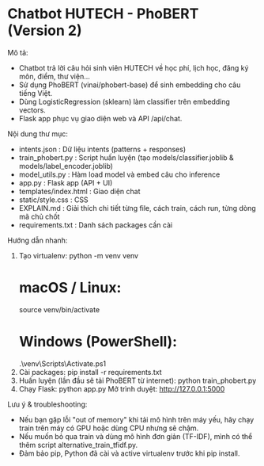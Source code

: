 Chatbot HUTECH - PhoBERT (Version 2)
===================================
Mô tả:
  - Chatbot trả lời câu hỏi sinh viên HUTECH về học phí, lịch học, đăng ký môn, điểm, thư viện...
  - Sử dụng PhoBERT (vinai/phobert-base) để sinh embedding cho câu tiếng Việt.
  - Dùng LogisticRegression (sklearn) làm classifier trên embedding vectors.
  - Flask app phục vụ giao diện web và API /api/chat.

Nội dung thư mục:
  - intents.json          : Dữ liệu intents (patterns + responses)
  - train_phobert.py      : Script huấn luyện (tạo models/classifier.joblib & models/label_encoder.joblib)
  - model_utils.py        : Hàm load model và embed câu cho inference
  - app.py                : Flask app (API + UI)
  - templates/index.html  : Giao diện chat
  - static/style.css      : CSS
  - EXPLAIN.md            : Giải thích chi tiết từng file, cách train, cách run, từng dòng mã chủ chốt
  - requirements.txt      : Danh sách packages cần cài

Hướng dẫn nhanh:
  1) Tạo virtualenv:
     python -m venv venv
     # macOS / Linux:
     source venv/bin/activate
     # Windows (PowerShell):
     .\venv\Scripts\Activate.ps1
  2) Cài packages:
     pip install -r requirements.txt
  3) Huấn luyện (lần đầu sẽ tải PhoBERT từ internet):
     python train_phobert.py
  4) Chạy Flask:
     python app.py
     Mở trình duyệt: http://127.0.0.1:5000

Lưu ý & troubleshooting:
  - Nếu bạn gặp lỗi "out of memory" khi tải mô hình trên máy yếu, hãy chạy train trên máy có GPU hoặc dùng CPU nhưng sẽ chậm.
  - Nếu muốn bỏ qua train và dùng mô hình đơn giản (TF-IDF), mình có thể thêm script alternative_train_tfidf.py.
  - Đảm bảo pip, Python đã cài và active virtualenv trước khi pip install.
